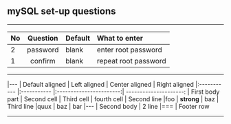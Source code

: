 ## mySQL set-up questions
-----------------------------



| No | Question | Default | What to enter |
| - |:-:|:- |:- |
| 2 | password | blank | enter root password |
| 1 | confirm | blank | repeat root password |




-----------------


|---
| Default aligned | Left aligned | Center aligned | Right aligned
|:----------- |:----------- |:-----------------------:| ---------------------:
| First body part | Second cell | Third cell | fourth cell
| Second line |foo | **strong** | baz
| Third line |quux | baz | bar
|---
| Second body
| 2 line
|===
| Footer row


-----------------------------------
